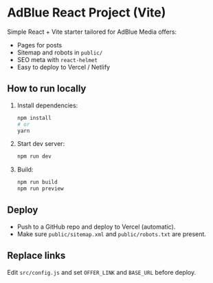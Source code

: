 # AdBlue React Project (Vite)

Simple React + Vite starter tailored for AdBlue Media offers:
- Pages for posts
- Sitemap and robots in `public/`
- SEO meta with `react-helmet`
- Easy to deploy to Vercel / Netlify

## How to run locally

1. Install dependencies:
   ```bash
   npm install
   # or
   yarn
   ```

2. Start dev server:
   ```bash
   npm run dev
   ```

3. Build:
   ```bash
   npm run build
   npm run preview
   ```

## Deploy
- Push to a GitHub repo and deploy to Vercel (automatic).
- Make sure `public/sitemap.xml` and `public/robots.txt` are present.

## Replace links
Edit `src/config.js` and set `OFFER_LINK` and `BASE_URL` before deploy.
